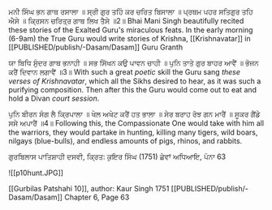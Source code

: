 ਮਨੀ ਸਿੰਘ ਭਨ ਗਾਥ ਰਸਾਲਾ ॥ ਸ੍ਰੀ ਗੁਰ ਤਹਿੰ ਕਰ ਚਰਿਤ ਬਿਸਾਲਾ ॥ 
ਪ੍ਰਥਮ ਪਹਰ ਸਤਿਗੁਰ ਤਹਿ ਐਸੇ ॥ ਕ੍ਰਿਸਨ ਚਰਿਤ੍ਰ ਗਾਥ ਲਿਖ ਤੈਸੇ ॥2॥
Bhai Mani Singh beautifully recited these stories of the Exalted Guru's miraculous feats. In the early morning (6-9am) the True Guru would write stories of Krishna, [[Krishnavatar]] in [[PUBLISHED/publish/-Dasam/Dasam]] Guru Granth

ਯਾ ਬਿਧਿ ਸੁੰਦਰ ਗਾਥ ਭਨਾਹੀ ॥ ਸਭ ਸਿੱਖਨ ਕਉ ਪਾਵਨ ਚਾਹੀ ॥ 
ਪੁਨਿ ਤਾਤੇ ਗੁਰ ਬਾਹਰ ਆਵੈਂ ॥ ਭੋਜਨ ਕਰੈਂ ਦਿਵਾਨ ਲਗਾਵੈਂ ॥3॥
With such a great *poetic* skill the Guru sang *these verses of Krishnavatar*, which all the Sikhs desired to hear, as it was such a purifying composition. Then after this the Guru would come out to eat and hold a Divan *court session*.

ਪੁਨਿ ਬੀਰਨ ਸੰਗ ਲੈ ਕ੍ਰਿਪਾਲਾ ॥ ਖੇਲ ਅਖੇਟ ਕਰੈਂ ਹਤ ਭਾਲਾ ॥ 
ਸੇਰ ਬਰਾਹ ਰੋਝ ਗਨ ਮਾਰੈਂ ॥ ਸੂਕਰ ਗੈਂਡੇ ਸਸੇ ਅਪਾਰੈਂ ॥4॥
Following this, the Compassionate One would take with him all the warriors, they would partake in hunting, killing many tigers, wild boars, nilgays (blue-bulls), and endless amounts of pigs, rhinos, and rabbits.

ਗੁਰਬਿਲਾਸ ਪਾਤਿਸ਼ਾਹੀ ਦਸਵੀ, ਕ੍ਰਿਤ: ਕੁਇਰ ਸਿੰਘ (1751)
ਛੇਵਾਂ ਅਧਿਆਇ, ਪੰਨਾ 63

![[p10hunt.JPG]]

[[Gurbilas Patshahi 10]], author: Kaur Singh 1751
[[PUBLISHED/publish/-Dasam/Dasam]]
Chapter 6, Page 63